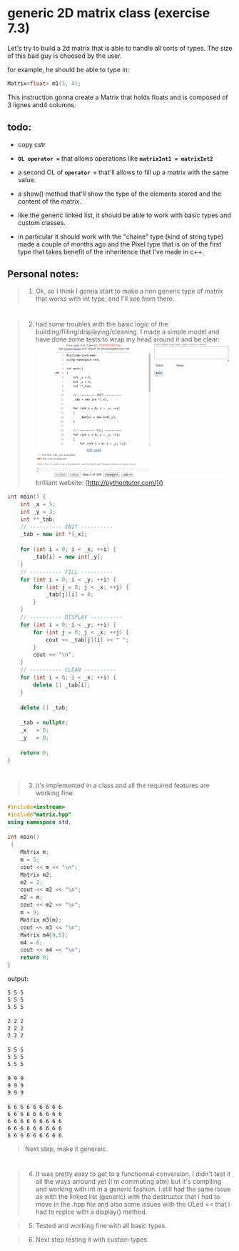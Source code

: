 # generic 2D matrix class (exercise 7.3)

Let's try to build a 2d matrix that is able to handle all sorts of types. The size of this bad guy is choosed by the user.

for example, he should be able to type in:

```c++
Matrix<float> m1(3, 4);
``` 

This instruction gonna create a Matrix that holds floats and is composed of 3 lignes and4 columns.

## todo:

- copy cstr
- **`OL operator =`** that allows operations like **`matrixInt1 = matrixInt2`**
- a second OL of **`operator =`** that'll allows to fill up a matrix with the same value.

- a show() method that'll show the type of the elements stored and the content of the matrix.

- like the generic linked list, it should be able to work with basic types and custom classes. 

- in particular it should work with the "chaine" type (kind of string type) made a couple of months ago and the Pixel type that is on of the first type that takes benefit of the inheritence that I've made in c++.


## Personal notes:
>1. Ok, so I think I gonna start to make a non generic type of matrix that works with int type, and I'll see from there.
#
>2. had some troubles with the basic logic of the building/filling/displaying/cleaning. I made a simple model and have done some tests to wrap my head around it and be clear:
![alt text](illustration/simple_version.gif)
 brilliant website: [http://pythontutor.com/]()
```c++
int main() {
    int _x = 5;
    int _y = 3;
    int **_tab;  
    // ---------- INIT ----------
    _tab = new int *[_x];

    for (int i = 0; i < _x; ++i) {
        _tab[i] = new int[_y];
    }  
    // ---------- FILL ----------
    for (int i = 0; i < _y; ++i) {
        for (int j = 0; j < _x; ++j) {
            _tab[j][i] = 0;
        }
    }
    // ---------- DISPLAY ----------
    for (int i = 0; i < _y; ++i) {
        for (int j = 0; j < _x; ++j) {
            cout << _tab[j][i] << " ";
        }
        cout << "\n";
    }
    // ---------- CLEAN ----------
    for (int i = 0; i < _x; ++i) {
        delete [] _tab[i];
    }

    delete [] _tab;

    _tab = nullptr;
    _x   = 0;
    _y   = 0;

    return 0;
}
```
#
>3. it's implemented in a class and all the required features are working fine.
```c++
#include<iostream>
#include"matrix.hpp"
using namespace std;

int main()
 {
    Matrix m;
    m = 5;
    cout << m << "\n";
    Matrix m2;
    m2 = 2;
    cout << m2 << "\n";
    m2 = m;
    cout << m2 << "\n";
    m = 9;
    Matrix m3{m};
    cout << m3 << "\n";
    Matrix m4{9,5};
    m4 = 6;
    cout << m4 << "\n";
    return 0;
}
```
output:

    5 5 5 
    5 5 5 
    5 5 5 

    2 2 2 
    2 2 2 
    2 2 2 

    5 5 5 
    5 5 5 
    5 5 5 

    9 9 9 
    9 9 9 
    9 9 9 

    6 6 6 6 6 6 6 6 6 
    6 6 6 6 6 6 6 6 6 
    6 6 6 6 6 6 6 6 6 
    6 6 6 6 6 6 6 6 6 
    6 6 6 6 6 6 6 6 6 

> Next step, make it genereic.
#

>4. It was pretty easy to get to a functionnal conversion. I didn't test it all the ways arround yet (I'm commuting atm) but it's compiling and working with int in a generic fashion. I still had the same issue as with the linked list (generic) with the destructor that I had to move in the .hpp file and also some issues with the OLed << that I had to replce with a display() method.

>5. Tested and working fine with all basic types.

>6. Next step testing it with custom types.